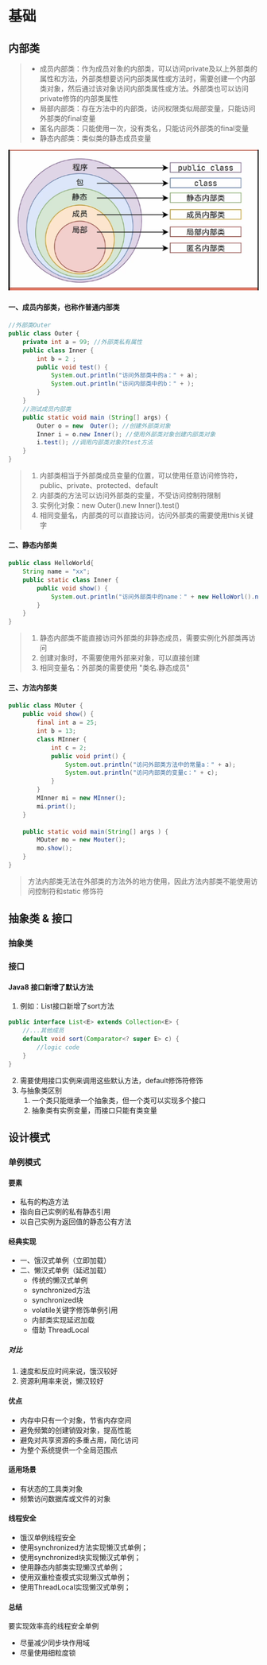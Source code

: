 # 基础



## 内部类

> + 成员内部类：作为成员对象的内部类，可以访问private及以上外部类的属性和方法，外部类想要访问内部类属性或方法时，需要创建一个内部类对象，然后通过该对象访问内部类属性或方法。外部类也可以访问private修饰的内部类属性
> + 局部内部类：存在方法中的内部类，访问权限类似局部变量，只能访问外部类的final变量
> + 匿名内部类：只能使用一次，没有类名，只能访问外部类的final变量
> + 静态内部类：类似类的静态成员变量

![image-20220405162113568](../_assets/inner-class.png)

#### 一、成员内部类，也称作普通内部类

```java
//外部类Outer
public class Outer {
    private int a = 99; //外部类私有属性
    public class Inner {
        int b = 2 ;
        public void test() {
            System.out.println("访问外部类中的a：" + a);
            System.out.println("访问内部类中的b：" + );
        }
    }
    //测试成员内部类
    public static void main (String[] args) {
        Outer o = new  Outer(); //创建外部类对象
        Inner i = o.new Inner(); //使用外部类对象创建内部类对象
        i.test(); //调用内部类对象的test方法
    }
}
```

> 1. 内部类相当于外部类成员变量的位置，可以使用任意访问修饰符，public、private、protected、default
> 2. 内部类的方法可以访问外部类的变量，不受访问控制符限制
> 2. 实例化对象：new Outer().new Inner().test()
> 2. 相同变量名，内部类的可以直接访问，访问外部类的需要使用this关键字

#### 二、静态内部类

```java
public class HelloWorld{
    String name = "xx";
    public static class Inner {
        public void show() {
            System.out.println("访问外部类中的name：" + new HelloWorl().name);
        }
    }
}
```

> 1. 静态内部类不能直接访问外部类的非静态成员，需要实例化外部类再访问
> 2. 创建对象时，不需要使用外部来对象，可以直接创建
> 3. 相同变量名：外部类的需要使用 "类名.静态成员"

#### 三、方法内部类

```java
public class MOuter {
    public void show() {
        final int a = 25;
        int b = 13;
        class MInner {
            int c = 2;
            public void print() {
                System.out.println("访问外部类方法中的常量a：" + a);
                System.out.println("访问内部类的变量c：" + c);
            }
        }
        MInner mi = new MInner();
        mi.print();
    }
    
    public static void main(String[] args ) {
        MOuter mo = new Mouter();
        mo.show();
    } 
}
```

> 方法内部类无法在外部类的方法外的地方使用，因此方法内部类不能使用访问控制符和static 修饰符



## 抽象类 & 接口

### 抽象类



### 接口

#### Java8 接口新增了默认方法



1. 例如：List接口新增了sort方法

```java
public interface List<E> extends Collection<E> {
    //...其他成员
    default void sort(Comparator<? super E> c) {
        //logic code
    }
}
```

2. 需要使用接口实例来调用这些默认方法，default修饰符修饰
3. 与抽象类区别
   1. 一个类只能继承一个抽象类，但一个类可以实现多个接口
   2. 抽象类有实例变量，而接口只能有类变量



## 设计模式

### 单例模式

#### 要素
+ 私有的构造方法
+ 指向自己实例的私有静态引用
+ 以自己实例为返回值的静态公有方法

#### 经典实现 

+ 一、饿汉式单例（立即加载）
+ 二、懒汉式单例（延迟加载）
  + 传统的懒汉式单例
  + synchronized方法
  + synchronized块
  + volatile关键字修饰单例引用
  + 内部类实现延迟加载
  + 借助 ThreadLocal

##### 对比
1. 速度和反应时间来说，饿汉较好
2. 资源利用率来说，懒汉较好

#### 优点
+ 内存中只有一个对象，节省内存空间
+ 避免频繁的创建销毁对象，提高性能
+ 避免对共享资源的多重占用，简化访问
+ 为整个系统提供一个全局范围点
#### 适用场景
+ 有状态的工具类对象
+ 频繁访问数据库或文件的对象
#### 线程安全
+ 饿汉单例线程安全
+ 使用synchronized方法实现懒汉式单例； 
+ 使用synchronized块实现懒汉式单例； 
+ 使用静态内部类实现懒汉式单例； 
+ 使用双重检查模式实现懒汉式单例； 
+ 使用ThreadLocal实现懒汉式单例；

#### 总结
要实现效率高的线程安全单例
+ 尽量减少同步块作用域
+ 尽量使用细粒度锁